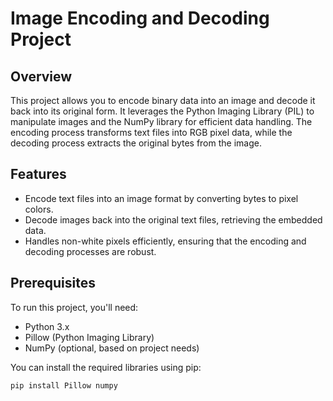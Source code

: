 # Image Encoding and Decoding Project

## Overview

This project allows you to encode binary data into an image and decode it back into its original form. It leverages the Python Imaging Library (PIL) to manipulate images and the NumPy library for efficient data handling. The encoding process transforms text files into RGB pixel data, while the decoding process extracts the original bytes from the image.

## Features

- Encode text files into an image format by converting bytes to pixel colors.
- Decode images back into the original text files, retrieving the embedded data.
- Handles non-white pixels efficiently, ensuring that the encoding and decoding processes are robust.

## Prerequisites

To run this project, you'll need:

- Python 3.x
- Pillow (Python Imaging Library)
- NumPy (optional, based on project needs)

You can install the required libraries using pip:

```bash
pip install Pillow numpy
